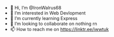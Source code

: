 - 👋 Hi, I’m @IronWalrus68
- 👀 I’m interested in Web Devlopment
- 🌱 I’m currently learning Express
- 💞️ I’m looking to collaborate on nothing rn
- 📫 How to reach me on https://linktr.ee/iwwtuk

<!---
IronWalrus68/IronWalrus68 is a ✨ special ✨ repository because its `README.md` (this file) appears on your GitHub profile.
You can click the Preview link to take a look at your changes.
--->
